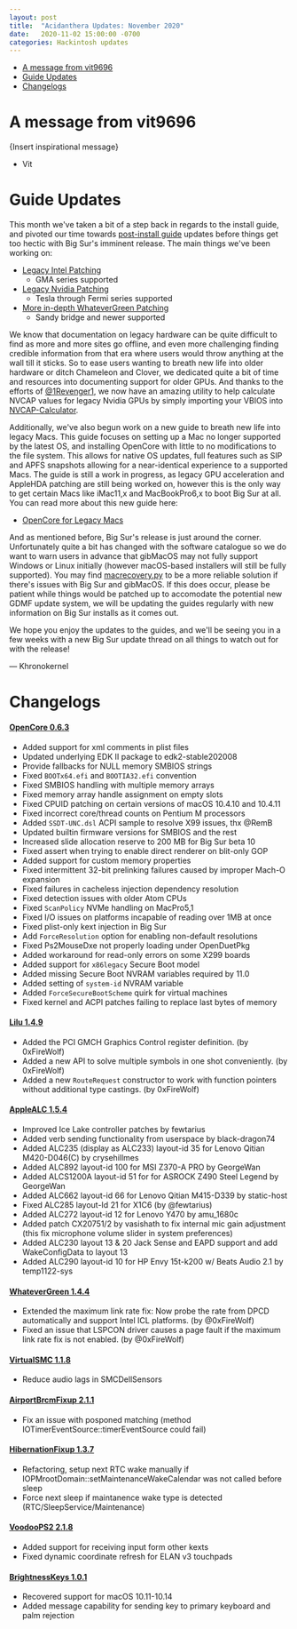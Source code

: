 ```yaml
---
layout: post
title:  "Acidanthera Updates: November 2020"
date:   2020-11-02 15:00:00 -0700
categories: Hackintosh updates
---
```


* [A message from vit9696](#a-message-from-vit9696)
* [Guide Updates](#guide-updates)
* [Changelogs](#changelogs)

# A message from vit9696

{Insert inspirational message}

- Vit

# Guide Updates

This month we've taken a bit of a step back in regards to the install guide, and pivoted our time towards [post-install guide](https://dortania.github.io/OpenCore-Post-Install/) updates before things get too hectic with Big Sur's imminent release. The main things we've been working on:

* [Legacy Intel Patching](https://dortania.github.io/OpenCore-Post-Install/gpu-patching/legacy-intel/)
  * GMA series supported
* [Legacy Nvidia Patching](https://dortania.github.io/OpenCore-Post-Install/gpu-patching/nvidia-patching/)
  * Tesla through Fermi series supported
* [More in-depth WhateverGreen Patching](https://dortania.github.io/OpenCore-Post-Install/gpu-patching/intel-patching/)
  * Sandy bridge and newer supported
  
We know that documentation on legacy hardware can be quite difficult to find as more and more sites go offline, and even more challenging finding credible information from that era where users would throw anything at the wall till it sticks. So to ease users wanting to breath new life into older hardware or ditch Chameleon and Clover, we dedicated quite a bit of time and resources into documenting support for older GPUs. And thanks to the efforts of [@1Revenger1](https://github.com/1Revenger1/), we now have an amazing utility to help calculate NVCAP values for legacy Nvidia GPUs by simply importing your VBIOS into [NVCAP-Calculator](https://github.com/1Revenger1/NVCAP-Calculator).

Additionally, we've also begun work on a new guide to breath new life into legacy Macs. This guide focuses on setting up a Mac no longer supported by the latest OS, and installing OpenCore with little to no modifications to the file system. This allows for native OS updates, full features such as SIP and APFS snapshots allowing for a near-identical experience to a supported Macs. The guide is still a work in progress, as legacy GPU acceleration and AppleHDA patching are still being worked on, however this is the only way to get certain Macs like iMac11,x and MacBookPro6,x to boot Big Sur at all. You can read more about this new guide here:

* [OpenCore for Legacy Macs](https://dortania.github.io/OpenCore-For-Legacy-Macs/)

And as mentioned before, Big Sur's release is just around the corner. Unfortunately quite a bit has changed with the software catalogue so we do want to warn users in advance that gibMacOS may not fully support Windows or Linux initially (however macOS-based installers will still be fully supported). You may find [macrecovery.py](https://github.com/acidanthera/OpenCorePkg/tree/master/Utilities/macrecovery) to be a more reliable solution if there's issues with Big Sur and gibMacOS. If this does occur, please be patient while things would be patched up to accomodate the potential new GDMF update system, we will be updating the guides regularly with new information on Big Sur installs as it comes out.

We hope you enjoy the updates to the guides, and we'll be seeing you in a few weeks with a new Big Sur update thread on all things to watch out for with the release!

— Khronokernel

# Changelogs

#### [OpenCore 0.6.3](https://github.com/acidanthera/OpenCorePkg/releases)

- Added support for xml comments in plist files
- Updated underlying EDK II package to edk2-stable202008
- Provide fallbacks for NULL memory SMBIOS strings
- Fixed `BOOTx64.efi` and `BOOTIA32.efi` convention
- Fixed SMBIOS handling with multiple memory arrays
- Fixed memory array handle assignment on empty slots
- Fixed CPUID patching on certain versions of macOS 10.4.10 and 10.4.11
- Fixed incorrect core/thread counts on Pentium M processors
- Added `SSDT-UNC.dsl` ACPI sample to resolve X99 issues, thx @RemB
- Updated builtin firmware versions for SMBIOS and the rest
- Increased slide allocation reserve to 200 MB for Big Sur beta 10
- Fixed assert when trying to enable direct renderer on blit-only GOP
- Added support for custom memory properties
- Fixed intermittent 32-bit prelinking failures caused by improper Mach-O expansion
- Fixed failures in cacheless injection dependency resolution
- Fixed detection issues with older Atom CPUs
- Fixed `ScanPolicy` NVMe handling on MacPro5,1
- Fixed I/O issues on platforms incapable of reading over 1MB at once
- Fixed plist-only kext injection in Big Sur
- Add `ForceResolution` option for enabling non-default resolutions
- Fixed Ps2MouseDxe not properly loading under OpenDuetPkg
- Added workaround for read-only errors on some X299 boards
- Added support for `x86legacy` Secure Boot model
- Added missing Secure Boot NVRAM variables required by 11.0
- Added setting of `system-id` NVRAM variable
- Added `ForceSecureBootScheme` quirk for virtual machines
- Fixed kernel and ACPI patches failing to replace last bytes of memory

#### [Lilu 1.4.9](https://github.com/acidanthera/Lilu/releases)

- Added the PCI GMCH Graphics Control register definition. (by 0xFireWolf)
- Added a new API to solve multiple symbols in one shot conveniently. (by 0xFireWolf)
- Added a new `RouteRequest` constructor to work with function pointers without additional type castings. (by 0xFireWolf)

#### [AppleALC 1.5.4](https://github.com/acidanthera/AppleALC/releases)

- Improved Ice Lake controller patches by fewtarius
- Added verb sending functionality from userspace by black-dragon74
- Added ALC235 (display as ALC233) layout-id 35 for Lenovo Qitian M420-D046(C) by crysehillmes
- Added ALC892 layout-id 100 for MSI Z370-A PRO by GeorgeWan
- Added ALCS1200A layout-id 51 for for ASROCK Z490 Steel Legend by GeorgeWan
- Added ALC662 layout-id 66 for Lenovo Qitian M415-D339 by static-host
- Fixed ALC285 layout-Id 21 for X1C6 (by @fewtarius)
- Added ALC272 layout-id 12 for Lenovo Y470 by amu_1680c
- Added patch CX20751/2 by vasishath to fix internal mic gain adjustment (this fix microphone volume slider in system preferences)
- Added ALC230 layout 13 & 20 Jack Sense and EAPD support and add WakeConfigData to layout 13
- Added ALC290 layout-id 10 for HP Envy 15t-k200 w/ Beats Audio 2.1 by temp1122-sys

#### [WhateverGreen 1.4.4](https://github.com/acidanthera/WhateverGreen/releases)

- Extended the maximum link rate fix: Now probe the rate from DPCD automatically and support Intel ICL platforms. (by @0xFireWolf)
- Fixed an issue that LSPCON driver causes a page fault if the maximum link rate fix is not enabled. (by @0xFireWolf)

#### [VirtualSMC 1.1.8](https://github.com/acidanthera/VirtualSMC/releases)

- Reduce audio lags in SMCDellSensors
 
#### [AirportBrcmFixup 2.1.1](https://github.com/acidanthera/AirportBrcmFixup/releases)

- Fix an issue with posponed matching (method IOTimerEventSource::timerEventSource could fail)

#### [HibernationFixup 1.3.7](https://github.com/acidanthera/HibernationFixup/releases)

- Refactoring, setup next RTC wake manually if IOPMrootDomain::setMaintenanceWakeCalendar was not called before sleep
- Force next sleep if maintanence wake type is detected (RTC/SleepService/Maintenance)

#### [VoodooPS2 2.1.8](https://github.com/acidanthera/VoodooPS2/releases)

- Added support for receiving input form other kexts
- Fixed dynamic coordinate refresh for ELAN v3 touchpads

#### [BrightnessKeys 1.0.1](https://github.com/acidanthera/BrightnessKeys/releases)

- Recovered support for macOS 10.11-10.14
- Added message capability for sending key to primary keyboard and palm rejection
